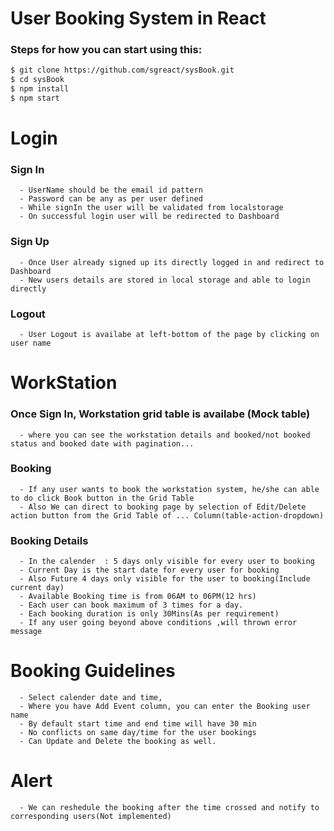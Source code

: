 # User Booking System in React

### Steps for how you can start using this:

```sh
$ git clone https://github.com/sgreact/sysBook.git
$ cd sysBook
$ npm install
$ npm start
```

# Login

  ### Sign In
      - UserName should be the email id pattern
      - Password can be any as per user defined
      - While signIn the user will be validated from localstorage
      - On successful login user will be redirected to Dashboard
	  
	  
  ### Sign Up
      - Once User already signed up its directly logged in and redirect to Dashboard
      - New users details are stored in local storage and able to login directly
  
  ### Logout
      - User Logout is availabe at left-bottom of the page by clicking on user name
  

	  
# WorkStation
   
   ### Once Sign In, Workstation grid table is availabe (Mock table)
      - where you can see the workstation details and booked/not booked status and booked date with pagination...

   ### Booking
      - If any user wants to book the workstation system, he/she can able to do click Book button in the Grid Table
      - Also We can direct to booking page by selection of Edit/Delete action button from the Grid Table of ... Column(table-action-dropdown)

   ### Booking Details
      - In the calender  : 5 days only visible for every user to booking
      - Current Day is the start date for every user for booking
      - Also Future 4 days only visible for the user to booking(Include current day)
      - Available Booking time is from 06AM to 06PM(12 hrs)	  
      - Each user can book maximum of 3 times for a day.
      - Each booking duration is only 30Mins(As per requirement)
      - If any user going beyond above conditions ,will thrown error message
		
# Booking Guidelines
      - Select calender date and time, 
      - Where you have Add Event column, you can enter the Booking user name
      - By default start time and end time will have 30 min
      - No conflicts on same day/time for the user bookings 
      - Can Update and Delete the booking as well.
	
# Alert
      - We can reshedule the booking after the time crossed and notify to corresponding users(Not implemented)	
